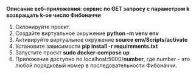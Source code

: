 <b>Описание веб-приложения:
сервис по GET запросу с параметром k возвращать k-ое число Фибоначчи</b>

1. Склонируйте проект.
2. Создайте виртуальное окружение <b>python -m venv env</b>
3. Активируйте виртуальное окружение <b>source env/Scripts/activate</b>
4. Установите зависимости <b>pip install -r requirements.txt</b>
5. Запустите проект <b>sudo docker-compose up</b>
6. Приложение доступно по localhost:5000/<b>number</b>, где number - это любой порядковый номер в последовательности Фибоначчи.